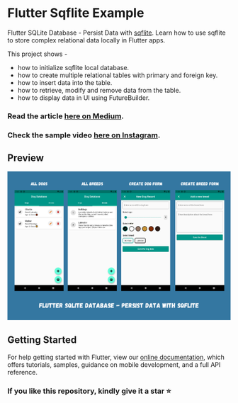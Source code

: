 # Flutter Sqflite Example

Flutter SQLite Database - Persist Data with [sqflite](https://pub.dev/packages/sqflite). Learn how to use sqflite to store complex relational data locally in Flutter apps.

This project shows - 
- how to initialize sqflite local database.
- how to create multiple relational tables with primary and foreign key.
- how to insert data into the table.
- how to retrieve, modify and remove data from the table.
- how to display data in UI using FutureBuilder.

### Read the article [here on Medium]().

### Check the sample video [here on Instagram]().

## Preview

<img src="screenshots/ss.png" />

## Getting Started

For help getting started with Flutter, view our
[online documentation](https://flutter.dev/docs), which offers tutorials,
samples, guidance on mobile development, and a full API reference.

### If you like this repository, kindly give it a star ⭐

